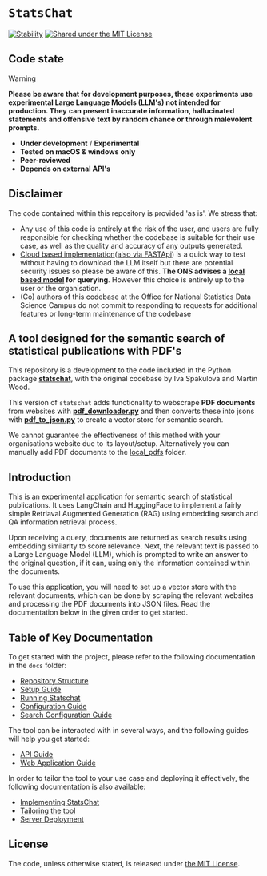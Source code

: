 # `StatsChat`

[![Stability](https://img.shields.io/badge/stability-experimental-orange.svg)](https://github.com/mkenney/software-guides/blob/master/STABILITY-BADGES.md#experimental)
[![Shared under the MIT License](https://img.shields.io/badge/license-MIT-green)](https://github.com/datasciencecampus/statschat-global/blob/main/LICENSE)

## Code state

> [!WARNING]
> **Please be aware that for development purposes, these experiments use**
> **experimental Large Language Models (LLM's) not intended for production. They**
> **can present inaccurate information, hallucinated statements and offensive**
> **text by random chance or through malevolent prompts.**

- **Under development** / **Experimental**
- **Tested on macOS & windows only**
- **Peer-reviewed**
- **Depends on external API's**

## Disclaimer
The code contained within this repository is provided 'as is'. We stress that:

- Any use of this code is entirely at the risk of the user, and users are fully responsible for checking whether the codebase is suitable for their use case, as well as the quality and accuracy of any outputs generated.
- [Cloud based implementation](https://github.com/datasciencecampus/statschat-global/blob/main/statschat/generative/cloud_llm.py)([also via FASTApi](https://github.com/datasciencecampus/statschat-global/blob/main/fast-api/main_api_cloud.py)) is a quick way to test without having to download the LLM itself but there are potential security issues so please be aware of this. **The ONS advises a [local based model](https://github.com/datasciencecampus/statschat-global/blob/main/statschat/generative/local_llm.py) for querying**. However this choice is entirely up to the user or the organisation.
- (Co) authors of this codebase at the Office for National Statistics Data Science Campus do not commit to responding to requests for additional features or long-term maintenance of the codebase

## A tool designed for the semantic search of statistical publications with PDF's 
This repository is a development to the code included in the Python package **[statschat](https://github.com/datasciencecampus/statschat-app)**, with the original codebase by Iva Spakulova and Martin Wood.

This version of `statschat` adds functionality to webscrape **PDF documents** from websites with **[pdf_downloader.py](https://github.com/datasciencecampus/statschat-global/blob/main/statschat/pdf_processing/pdf_downloader.py)** and then converts these into jsons with **[pdf_to_json.py](https://github.com/datasciencecampus/statschat-global/blob/main/statschat/pdf_processing/pdf_to_json.py)** to create a vector store for semantic search.

We cannot guarantee the effectiveness of this method with your organisations website due to its layout/setup. Alternatively you can manually add PDF documents to the [local_pdfs](https://github.com/datasciencecampus/statschat-global/tree/main/data/local_pdfs) folder.

## Introduction

This is an experimental application for semantic search of statistical publications.
It uses LangChain and HuggingFace to implement a fairly simple
Retriaval Augmented Generation (RAG) using embedding search and QA information retrieval process.

Upon receiving a query, documents are returned as search results
using embedding similarity to score relevance.
Next, the relevant text is passed to a Large Language Model (LLM),
which is prompted to write an answer to the original question, if it can,
using only the information contained within the documents.

To use this application, you will need to set up a vector store
with the relevant documents, which can be done by scraping the relevant websites
and processing the PDF documents into JSON files.
Read the documentation below in the given order to get started.

## Table of Key Documentation

To get started with the project, please refer to the following documentation in the `docs` folder:

- [Repository Structure](docs/repo_structure.md)
- [Setup Guide](docs/setup_guide.md)
- [Running Statschat](docs/running_statschat.md)
- [Configuration Guide](docs/config_guide.md)
- [Search Configuration Guide](docs/search_config_parameters.md)

The tool can be interacted with in several ways, and the following guides will help you get started:

- [API Guide](docs/running_api.md)
- [Web Application Guide](docs/running_app.md)

In order to tailor the tool to your use case and deploying it effectively,
the following documentation is also available:

- [Implementing StatsChat](docs/implementation.md)
- [Tailoring the tool](docs/developing_and_testing.md)
- [Server Deployment](docs/server_deployment.md)

## License

<!-- Unless stated otherwise, the codebase is released under [the MIT Licence][mit]. -->

The code, unless otherwise stated, is released under [the MIT License][mit].

[mit]: LICENSE
